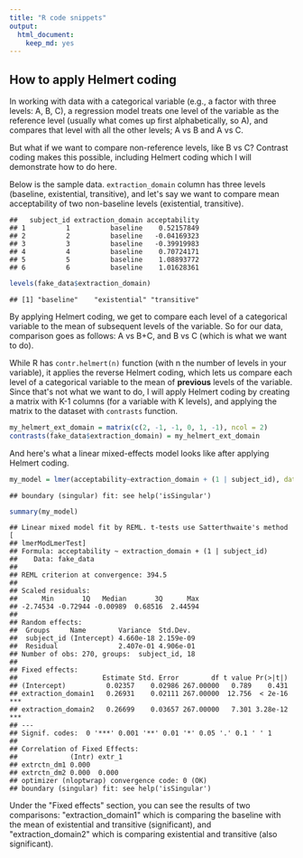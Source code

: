 ```yaml
---
title: "R code snippets"
output:
  html_document:
    keep_md: yes
---
```




## How to apply Helmert coding
In working with data with a categorical variable (e.g., a factor with three levels: A, B, C), a regression model treats one level of the variable as the reference level (usually what comes up first alphabetically, so A), and compares that level with all the other levels; A vs B and A vs C. 

But what if we want to compare non-reference levels, like B vs C? Contrast coding makes this possible, including Helmert coding which I will demonstrate how to do here. 

Below is the sample data. `extraction_domain` column has three levels (baseline, existential, transitive), and let's say we want to compare mean acceptability of two non-baseline levels (existential, transitive).

```
##   subject_id extraction_domain acceptability
## 1          1          baseline    0.52157849
## 2          2          baseline   -0.04169323
## 3          3          baseline   -0.39919983
## 4          4          baseline    0.70724171
## 5          5          baseline    1.08893772
## 6          6          baseline    1.01628361
```


```r
levels(fake_data$extraction_domain)
```

```
## [1] "baseline"    "existential" "transitive"
```

By applying Helmert coding, we get to compare each level of a categorical variable to the mean of subsequent levels of the variable. So for our data, comparison goes as follows: A vs B+C, and B vs C (which is what we want to do). 

While R has `contr.helmert(n)` function (with n the number of levels in your variable), it applies the reverse Helmert coding, which lets us compare each level of a categorical variable to the mean of **previous** levels of the variable. Since that's not what we want to do, I will apply Helmert coding by creating a matrix with K-1 columns (for a variable with K levels), and applying the matrix to the dataset with `contrasts` function.


```r
my_helmert_ext_domain = matrix(c(2, -1, -1, 0, 1, -1), ncol = 2)
contrasts(fake_data$extraction_domain) = my_helmert_ext_domain
```

And here's what a linear mixed-effects model looks like after applying Helmert coding.

```r
my_model = lmer(acceptability~extraction_domain + (1 | subject_id), data = fake_data)
```

```
## boundary (singular) fit: see help('isSingular')
```

```r
summary(my_model)
```

```
## Linear mixed model fit by REML. t-tests use Satterthwaite's method [
## lmerModLmerTest]
## Formula: acceptability ~ extraction_domain + (1 | subject_id)
##    Data: fake_data
## 
## REML criterion at convergence: 394.5
## 
## Scaled residuals: 
##      Min       1Q   Median       3Q      Max 
## -2.74534 -0.72944 -0.00989  0.68516  2.44594 
## 
## Random effects:
##  Groups     Name        Variance  Std.Dev. 
##  subject_id (Intercept) 4.660e-18 2.159e-09
##  Residual               2.407e-01 4.906e-01
## Number of obs: 270, groups:  subject_id, 18
## 
## Fixed effects:
##                     Estimate Std. Error        df t value Pr(>|t|)    
## (Intercept)          0.02357    0.02986 267.00000   0.789    0.431    
## extraction_domain1   0.26931    0.02111 267.00000  12.756  < 2e-16 ***
## extraction_domain2   0.26699    0.03657 267.00000   7.301 3.28e-12 ***
## ---
## Signif. codes:  0 '***' 0.001 '**' 0.01 '*' 0.05 '.' 0.1 ' ' 1
## 
## Correlation of Fixed Effects:
##             (Intr) extr_1
## extrctn_dm1 0.000        
## extrctn_dm2 0.000  0.000 
## optimizer (nloptwrap) convergence code: 0 (OK)
## boundary (singular) fit: see help('isSingular')
```

Under the "Fixed effects" section, you can see the results of two comparisons: "extraction_domain1" which is comparing the baseline with the mean of existential and transitive (significant), and "extraction_domain2" which is comparing existential and transitive (also significant).


